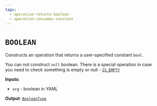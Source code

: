 ```yaml
---
tags: 
  - operation-returns-boolean
  - operation-consumes-constant
---
```

# `BOOLEAN`

Constructs an operation that returns a user-specified constant `bool`.

You can not construct `null` boolean. There is a special operation in case you need to check something is empty or null - [`IS_EMPTY`](IS_EMPTY%20or%20NOT_EMPTY.md)

**Inputs**:

- `arg` - boolean in YAML
  
**Output**: [`BooleanType`](../data-types.md#booleantype)
